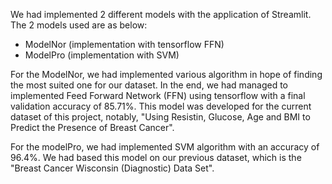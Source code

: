 We had implemented 2 different models with the application of Streamlit. The 2 models used are as below:

- ModelNor (implementation with tensorflow FFN)
- ModelPro (implementation with SVM)

For the ModelNor, we had implemented various algorithm in hope of finding the most suited one for our dataset. In the end, we had managed to implemented Feed Forward Network (FFN) using tensorflow with a final validation accuracy of 85.71%. This model was developed for the current dataset of this project, notably, "Using Resistin, Glucose, Age and BMI to Predict the Presence of Breast Cancer".

For the modelPro, we had implemented SVM algorithm with an accuracy of 96.4%. We had based this model on our previous dataset, which is the "Breast Cancer Wisconsin (Diagnostic) Data Set".

